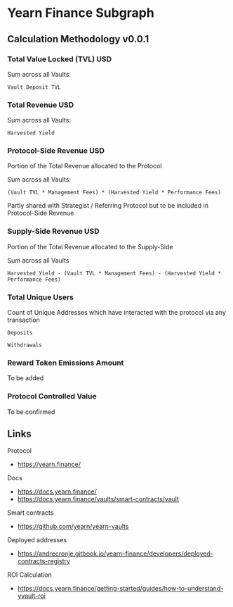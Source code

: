 # Yearn Finance Subgraph

## Calculation Methodology v0.0.1

### Total Value Locked (TVL) USD

Sum across all Vaults: 

`Vault Deposit TVL`

### Total Revenue USD

Sum across all Vaults:

`Harvested Yield`

### Protocol-Side Revenue USD
Portion of the Total Revenue allocated to the Protocol

Sum across all Vaults:

`(Vault TVL * Management Fees) * (Harvested Yield * Performance Fees)`

Partly shared with Strategist / Referring Protocol but to be included in Protocol-Side Revenue

### Supply-Side Revenue USD
Portion of the Total Revenue allocated to the Supply-Side

Sum across all Vaults

`Harvested Yield - (Vault TVL * Management Fees) - (Harvested Yield * Performance Fees)`

### Total Unique Users

Count of  Unique Addresses which have interacted with the protocol via any transaction

`Deposits`

`Withdrawals`

###  Reward Token Emissions Amount

To be added

###  Protocol Controlled Value

To be confirmed

## Links

Protocol
- https://yearn.finance/

Docs
- https://docs.yearn.finance/
- https://docs.yearn.finance/vaults/smart-contracts/vault

Smart contracts
- https://github.com/yearn/yearn-vaults

Deployed addresses
- https://andrecronje.gitbook.io/yearn-finance/developers/deployed-contracts-registry

ROI Calculation
- https://docs.yearn.finance/getting-started/guides/how-to-understand-yvault-roi
